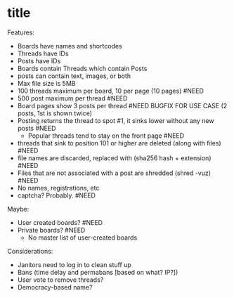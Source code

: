 title
=====

Features:

* Boards have names and shortcodes
* Threads have IDs
* Posts have IDs
* Boards contain Threads which contain Posts
* posts can contain text, images, or both
* Max file size is 5MB
* 100 threads maximum per board, 10 per page (10 pages) #NEED
* 500 post maximum per thread #NEED
* Board pages show 3 posts per thread #NEED BUGFIX FOR USE CASE (2 posts, 1st is shown twice)
* Posting returns the thread to spot #1, it sinks lower without any new posts #NEED
  * Popular threads tend to stay on the front page #NEED
* threads that sink to position 101 or higher are deleted (along with files) #NEED
* file names are discarded, replaced with (sha256 hash + extension) #NEED
* Files that are not associated with a post are shredded (shred -vuz) #NEED
* No names, registrations, etc
* captcha? Probably. #NEED

Maybe:

* User created boards? #NEED
* Private boards? #NEED
  * No master list of user-created boards

Considerations:

* Janitors need to log in to clean stuff up
* Bans (time delay and permabans [based on what? IP?])
* User vote to remove threads?
* Democracy-based name?